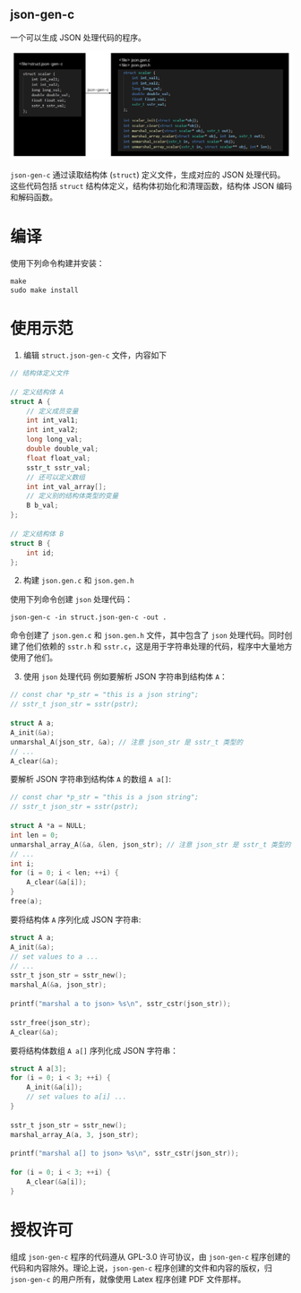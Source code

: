 json-gen-c
---

一个可以生成 JSON 处理代码的程序。

![cover](./doc/json-gen-c.png)

`json-gen-c` 通过读取结构体 (`struct`) 定义文件，生成对应的 JSON 处理代码。这些代码包括 `struct` 结构体定义，结构体初始化和清理函数，结构体 JSON 编码和解码函数。

# 编译

使用下列命令构建并安装：

	make
	sudo make install

# 使用示范

1. 编辑 `struct.json-gen-c` 文件，内容如下

```C
// 结构体定义文件

// 定义结构体 A
struct A {
    // 定义成员变量
    int int_val1;
    int int_val2;
    long long_val;
    double double_val;
    float float_val;
    sstr_t sstr_val;
    // 还可以定义数组
    int int_val_array[];
    // 定义别的结构体类型的变量
    B b_val;
};

// 定义结构体 B
struct B {
    int id;
};
```

2. 构建 `json.gen.c` 和 `json.gen.h`

使用下列命令创建 `json` 处理代码：

	json-gen-c -in struct.json-gen-c -out .

命令创建了 `json.gen.c` 和 `json.gen.h` 文件，其中包含了 `json` 处理代码。同时创建了他们依赖的 `sstr.h` 和 `sstr.c`，这是用于字符串处理的代码，程序中大量地方使用了他们。

3. 使用 `json` 处理代码
例如要解析 JSON 字符串到结构体 `A`：

```C
// const char *p_str = "this is a json string";
// sstr_t json_str = sstr(pstr);

struct A a;
A_init(&a);
unmarshal_A(json_str, &a); // 注意 json_str 是 sstr_t 类型的
// ...
A_clear(&a);
```

要解析 JSON 字符串到结构体 `A` 的数组 `A a[]`:

```C
// const char *p_str = "this is a json string";
// sstr_t json_str = sstr(pstr);

struct A *a = NULL;
int len = 0;
unmarshal_array_A(&a, &len, json_str); // 注意 json_str 是 sstr_t 类型的
// ...
int i;
for (i = 0; i < len; ++i) {
    A_clear(&a[i]);
}
free(a);
```

要将结构体 `A` 序列化成 JSON 字符串:

```C
struct A a;
A_init(&a);
// set values to a ...
// ...
sstr_t json_str = sstr_new();
marshal_A(&a, json_str);

printf("marshal a to json> %s\n", sstr_cstr(json_str));

sstr_free(json_str);
A_clear(&a);
```

要将结构体数组 `A a[]` 序列化成 JSON 字符串：

```C
struct A a[3];
for (i = 0; i < 3; ++i) {
    A_init(&a[i]);
    // set values to a[i] ...
}

sstr_t json_str = sstr_new();
marshal_array_A(a, 3, json_str);

printf("marshal a[] to json> %s\n", sstr_cstr(json_str));

for (i = 0; i < 3; ++i) {
    A_clear(&a[i]);
}
```

# 授权许可

组成 `json-gen-c` 程序的代码遵从 GPL-3.0 许可协议，由 `json-gen-c` 程序创建的代码和内容除外。理论上说，`json-gen-c` 程序创建的文件和内容的版权，归 `json-gen-c` 的用户所有，就像使用 Latex 程序创建 PDF 文件那样。
